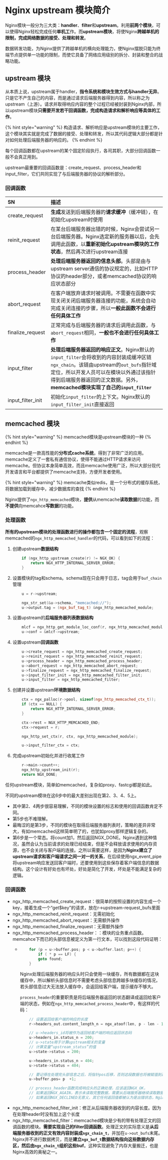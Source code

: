 # Nginx upstream 模块简介

Nginx模块一般分为三大类：**handler**、**filter**和**upstream**。利用**前两个模块**，可以使得Nginx轻松完成任何**单机工**作。而**upstream模块**，将使Nginx**跨越单机的限制，完成网络数据的接受、处理和转发**。

数据转发功能，为Nginx提供了跨越单机的横向处理能力，使Nginx摆脱只能为终端节点提供单一功能的限制，而使它具备了网络应用级别的拆分、封装和整合的战略功能。

## upstream 模块

从本质上说，upstream属于handler，**指令系统和模块生效方式与handler无异**。只是它不产生自己的内容，而是通过请求后端服务器得到内容，所以称之为upstream（上游）。请求并取得响应内容的整个过程已经被封装到Nginx内部，所以upstream模块**只需要开发若干回调函数，完成构造请求和解析响应等具体的工作**。

{% hint style="warning" %}
构造请求、解析响应是upstream模块的主要工作，这个模块其实就是完成了数据的接受、处理和转发，所以其代码逻辑大部分都是针对如何处理后端服务器的响应的。
{% endhint %}

每个回调函数都在upstream的某个固定阶段执行，各司其职，大部分回调函数一般不会真正用到。

upstream最重要的回调函数是：create\_request、process\_header和input\_filter，它们共同实现了与后端服务器的协议的解析部分。

### 回调函数

| SN | 描述 |
| :--- | :--- |
| create\_request | **生成**发送到后端服务器的**请求缓冲**（缓冲链），在初始化upstream时使用 |
| reinit\_request | 在某台后端服务器出错的时候，Nginx会尝试另一台后端服务器。Nginx选定新的服务器以后，会先调用此函数，以**重新初始化upstream模块的工作状态**，然后再次进行upstream连接 |
| process\_header | **处理后端服务器返回的信息头部**。头部是由与upstream server通信的协议规定的，比如HTTP协议的header部分，或者memcached协议的响应状态部分 |
| abort\_request | 在客户端放弃请求时被调用。不需要在函数中实现关闭关闭后端服务器连接的功能，系统会自动完成关闭连接的步骤，所以**一般此函数不会进行任何具体工作** |
| finalize\_request | 正常完成与后端服务器的请求后调用此函数，与`abort_request`相同，**一般也不会进行任何具体工作** |
| input\_filter | **处理后端服务器返回的响应正文**。Nginx默认的`input_filter`会将收到的内容封装成缓冲区链`ngx_chain`。该链由upstream的`out_bufs`指针域定位，所以开发人员可以在模块以外通过该指针得到后端服务器返回的正文数据。另外，**memcached模块实现了自己的`input_filter`** |
| input\_filter\_init | 初始化`input_filter`的上下文。Nginx默认的`input_filter_init`直接返回 |

## memcached 模块

{% hint style="warning" %}
memcached模块是upstream模块的一种
{% endhint %}

memcache是一款高性能的**分布式cache系统**，得到了非常广泛的应用。memcache定义了一套私有通信协议，使得不能通过HTTP请求来访问memcache。但协议本身简单高效，而且memcache使用广泛，所以大部分现代开发语言和平台都提供了memcache支持，方便开发者使用。

{% hint style="warning" %}
memcache类似redis，是一个分布式的缓存系统，将数据加载到缓存中，减少数据库的查找
{% endhint %}

Nginx提供了`ngx_http_memcached`模块，**提供**从memcache**读取数据**的功能，而**不提供**向memcahce**写数据**的功能。

### 处理函数

**所有的upstream模块的处理函数进行的操作都包含一个固定的流程**，观察memcached的`ngx_http_memcached_handler`的代码，可以看到如下的流程：

1. 创建upstream**数据结构**

   ```cpp
       if (ngx_http_upstream_create(r) != NGX_OK) {
           return NGX_HTTP_INTERNAL_SERVER_ERROR;
       }
   ```

2. 设置模块的tag和schema。schema现在只会用于日志，tag会用于`buf_chain`管理

   ```cpp
       u = r->upstream;

       ngx_str_set(&u->schema, "memcached://");
       u->output.tag = (ngx_buf_tag_t) &ngx_http_memcached_module;
   ```

3. 设置upstream的**后端服务器列表数据结构**

   ```cpp
       mlcf = ngx_http_get_module_loc_conf(r, ngx_http_memcached_module);
       u->conf = &mlcf->upstream;
   ```

4. 设置upstream**回调函数**

   ```cpp
       u->create_request = ngx_http_memcached_create_request;
       u->reinit_request = ngx_http_memcached_reinit_request;
       u->process_header = ngx_http_memcached_process_header;
       u->abort_request = ngx_http_memcached_abort_request;
       u->finalize_request = ngx_http_memcached_finalize_request;
       u->input_filter_init = ngx_http_memcached_filter_init;
       u->input_filter = ngx_http_memcached_filter;
   ```

5. 创建并设置upstream**环境数据结构**

   ```cpp
       ctx = ngx_palloc(r->pool, sizeof(ngx_http_memcached_ctx_t));
       if (ctx == NULL) {
           return NGX_HTTP_INTERNAL_SERVER_ERROR;
       }

       ctx->rest = NGX_HTTP_MEMCACHED_END;
       ctx->request = r;

       ngx_http_set_ctx(r, ctx, ngx_http_memcached_module);

       u->input_filter_ctx = ctx;
   ```

6. 完成upstream初始化并进行收尾工作

   ```cpp
       r->main->count++;
       ngx_http_upstream_init(r);
       return NGX_DONE;
   ```

任何upstream模块，简单如memcached，复杂如proxy、fastcgi都是如此。

不同的upstream模块在这6步中的最大差别出现在第2、3、4、5上。

* 其中第2、4两步很容易理解，不同的模块设置的标志和使用的回调函数肯定不同。
* 第5步也不难理解。
* 最晦涩的是第3步，不同的模块在取得后端服务器列表时，策略的差异非常大，有如memcached这样简单明了的，也犹如proxy那样逻辑复杂的。
* 第6步是一个常态。将count加1，然后返回NGX\_DONE。Nginx遇到这种情况，虽然会认为当前请求的处理已经结束，但是不会释放请求使用的内存资源，也不会关闭与客户端的连接。之所以需要这样，是因为**Nginx建立了upstream请求和客户端请求之间一对一的关系**，在后续使用ngx\_event\_pipe将upstream响应发送回客户端时，还要使用到这些保存着客户端信息的数据结构。这个设计有好处也有坏处，好处是简化了开发，坏处是不能满足复杂的逻辑。

### 回调函数

* ngx\_http\_memcached\_create\_request：很简单的按照设置的内容生成一个key，接着生成一个“get$key”的请求，放在r-&gt;upstream-request\_bufs里面
* ngx\_http\_memcached\_reinit\_request：无需初始化
* ngx\_http\_memcached\_abort\_request：无需额外操作
* ngx\_http\_memcached\_finalize\_request：无需额外操作
* ngx\_http\_memcached\_process\_header：：模块的业务重点函数。memcahce下而已的头部信息被定义为第一行文本，可以找到这段代码证明：
  * ```cpp
        for (p = u->buffer.pos; p < u->buffer.last; p++) {
            if ( * p == LF) {
            goto found;
        }
    ```

    Nginx处理后端服务器的响应头时只会使用一块缓存，所有数据都在这块缓存中，所以解析头部信息时不需要考虑头部信息跨越多块缓存的情况，若头部信息过大无法放入缓存中，会返回给客户端，提示缓存不够大。

    `process_header`的重要职责是将后端服务器返回的状态翻译成返回给客户端的状态，例如在`ngx_http_memcached_process_header`中，有这样的代码：

    ```cpp
        // 设置返回给客户端的响应的长度
        r->headers_out.content_length_n = ngx_atoof(len, p - len - 1);
    
        // u->headers_id将被作为返回给客户端的响应返回状态码
        u->headers_in.status_n = 200;
        // u->state用于计算upstream相关的变量
        // 计算变量“upstream_status”的值
        u->state->status = 200;

        u->headers_in.status_n = 404;
        u->state->status = 404;
    
        // 要记得在处理完头部信息之后，将指针pos后移，否则这段数据也将被赋值到返回给客户端的响应的正文中， 进而导致正文内容不正确
        u->buffer.pos= p  +1;
    
        // process_header函数完成响应头的正确处理，应该返回NGX_OK，
        // 如果返回NGX_AGAIN，表示未读取完整数据，需要从后端服务器继续读取数据，
        // 如果返回NGX_DECLINED无意义，其它任何返回值都被认为是出错状态，Nginx将结束upstream请求并返回错误信息
    ```
* ngx\_http\_memcached\_filter\_init：修正从后端服务器收到的内容长度。因为在处理header时没有加上这个长度
* ngx\_http\_memcached\_filter：memcached模块是少有的带有处理正文的回调函数的模块。**需要实现自己的filter回调函数**。处理正文的实际意义是**从后端服务器收到的正文有效内容封装成`ngx_chain_t`**，并加在`u->out_bufs`末尾。Nginx并不进行数据拷贝，而是**建立`ngx_buf_t`数据结构指向这些数据内存区，然后由`ngx_chain_t`组织这些buf**。这种实现避免了内存大量搬迁，也是Nginx高效的奥秘之一。



